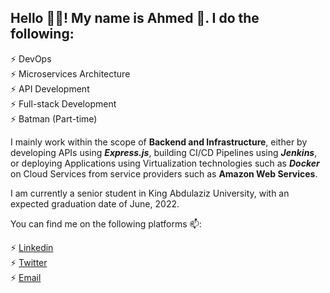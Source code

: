 ## Hello 👋🏼! My name is Ahmed 🎱. I do the following:

⚡ DevOps\
⚡ Microservices Architecture\
⚡ API Development\
⚡ Full-stack Development\
⚡ Batman (Part-time)


I mainly work within the scope of **Backend and Infrastructure**, either by developing APIs using _**Express.js**_, building CI/CD Pipelines using _**Jenkins**_, or deploying Applications using Virtualization technologies such as _**Docker**_ on Cloud Services from service providers such as **Amazon Web Services**.


I am currently a senior student in King Abdulaziz University, with an expected graduation date of June, 2022.

You can find me on the following platforms 📫:

⚡ [Linkedin](https://www.linkedin.com/in/ahmed-al-osaimi-03b6181ab/)\
⚡ [Twitter](https://twitter.com/8BallAhmed)\
⚡ [Email](mailto:ahmed.fcit88@gmail.com)
